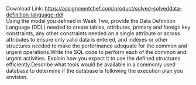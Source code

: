 Download Link: https://assignmentchef.com/product/solved-solveddata-definition-language-ddl
<br>
Using the model you defined in Week Two, provide the Data Definition Language (DDL) needed to create tables, attributes, primary and foreign key constraints, any other constraints needed on a single attribute or across attributes to ensure only valid data is entered, and indexes or other structures needed to make the performance adequate for the common and urgent operations.Write the SQL code to perform each of the common and urgent activities. Explain how you expect it to use the defined structures efficiently.Describe what tools would be available in a commonly used database to determine if the database is following the execution plan you envision.